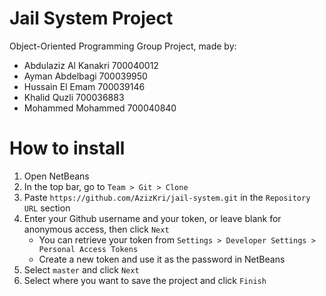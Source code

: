 # Jail System Project
Object-Oriented Programming Group Project, made by:


- Abdulaziz Al Kanakri    700040012
- Ayman Abdelbagi         700039950
- Hussain El Emam         700039146
- Khalid Quzli            700036883
- Mohammed Mohammed       700040840

# How to install

1. Open NetBeans
2. In the top bar, go to `Team > Git > Clone`
3. Paste `https://github.com/AzizKri/jail-system.git` in the `Repository URL` section
4. Enter your Github username and your token, or leave blank for anonymous access, then click `Next`
	- You can retrieve your token from `Settings > Developer Settings > Personal Access Tokens`
	- Create a new token and use it as the password in NetBeans
5. Select `master` and click `Next`
6. Select where you want to save the project and click `Finish`
